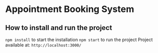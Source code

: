 # Appointment Booking System

## How to install and run the project

`npm install` to start the installation
`npm start` to run the project
Project available at: `http://localhost:3000/`